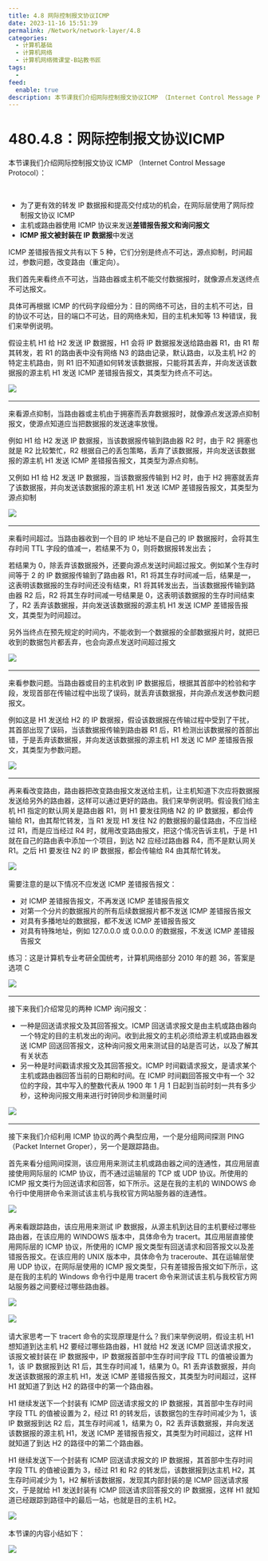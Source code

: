 ```yaml
---
title: 4.8 网际控制报文协议ICMP
date: 2023-11-16 15:51:39
permalink: /Network/network-layer/4.8
categories:
  - 计算机基础
  - 计算机网络
  - 计算机网络微课堂-B站教书匠
tags:
  - 
feed:
  enable: true
description: 本节课我们介绍网际控制报文协议ICMP （Internet Control Message Protocol）
---
```



# 480.4.8：网际控制报文协议ICMP

本节课我们介绍网际控制报文协议 ICMP （Internet Control Message Protocol）：
<!-- more -->

‍

* 为了更有效的转发 IP 数据报和提高交付成功的机会，在网际层使用了网际控制报文协议 ICMP
* 主机或路由器使用 ICMP 协议来发送**差错报告报文和询问报文**
* **ICMP 报文被封装在 IP 数据报**中发送

ICMP 差错报告报文共有以下 5 种，它们分别是终点不可达，源点抑制，时间超过，参数问题，改变路由（重定向）。

我们首先来看终点不可达，当路由器或主机不能交付数据报时，就像源点发送终点不可达报文。

具体可再根据 ICMP 的代码字段细分为：目的网络不可达，目的主机不可达，目的协议不可达，目的端口不可达，目的网络未知，目的主机未知等 13 种错误，我们来举例说明。

假设主机 H1 给 H2 发送 IP 数据报，H1 会将 IP 数据报发送给路由器 R1，由 R1 帮其转发，若 R1 的路由表中没有网络 N3 的路由记录，默认路由，以及主机 H2 的特定主机路由，则 R1 旧不知道如何转发该数据报，只能将其丢弃，并向发送该数据报的源主机 H1 发送 ICMP 差错报告报文，其类型为终点不可达。

​![](https://image.peterjxl.com/blog/image-20211218213908-451999e.png)​

---

来看源点抑制，当路由器或主机由于拥塞而丢弃数据报时，就像源点发送源点抑制报文，使源点知道应当把数据报的发送速率放慢。

例如 H1 给 H2 发送 IP 数据报，当该数据报传输到路由器 R2 时，由于 R2 拥塞也就是 R2 比较繁忙，R2 根据自己的丢包策略，丢弃了该数据报，并向发送该数据报的源主机 H1 发送 ICMP 差错报告报文，其类型为源点抑制。

又例如 H1 给 H2 发送 IP 数据报，当该数据报传输到 H2 时，由于 H2 拥塞就丢弃了该数据报，并向发送该数据报的源主机 H1 发送 ICMP 差错报告报文，其类型为源点抑制

​![](https://image.peterjxl.com/blog/image-20211218214026-3141412.png)​

---

来看时间超过。当路由器收到一个目的 IP 地址不是自己的 IP 数据报时，会将其生存时间 TTL 字段的值减一，若结果不为 0，则将数据报转发出去；

若结果为 0，除丢弃该数据报外，还要向源点发送时间超过报文。例如某个生存时间等于 2 的 IP 数据报传输到了路由器 R1，R1 将其生存时间减一后，结果是一，这表明该数据报的生存时间还没有结束，R1 将其转发出去，当该数据报传输到路由器 R2 后，R2 将其生存时间减一号结果是 0，这表明该数据报的生存时间结束了，R2 丢弃该数据报，并向发送该数据报的源主机 H1 发送 ICMP 差错报告报文，其类型为时间超过。

另外当终点在预先规定的时间内，不能收到一个数据报的全部数据报片时，就把已收到的数据包片都丢弃，也会向源点发送时间超过报文

​![](https://image.peterjxl.com/blog/image-20211218214158-lf39m0i.png)​

---

来看参数问题。当路由器或目的主机收到 IP 数据报后，根据其首部中的检验和字段，发现首部在传输过程中出现了误码，就丢弃该数据报，并向源点发送参数问题报文。

例如这是 H1 发送给 H2 的 IP 数据报，假设该数据报在传输过程中受到了干扰，其首部出现了误码，当该数据报传输到路由器 R1 后，R1 检测出该数据报的首部出错，于是丢弃该数据报，并向发送该数据报的源主机 H1 发送 IC MP 差错报告报文，其类型为参数问题。

​![](https://image.peterjxl.com/blog/image-20211218214350-or0t0e1.png)​

---

再来看改变路由，路由器把改变路由报文发送给主机，让主机知道下次应将数据报发送给另外的路由器，这样可以通过更好的路由。我们来举例说明。假设我们给主机 H1 指定的默认网关是路由器 R1，则 H1 要发往网络 N2 的 IP 数据报，都会传输给 R1，由其帮忙转发，当 R1 发现 H1 发往 N2 的数据报的最佳路由，不应当经过 R1，而是应当经过 R4 时，就用改变路由报文，把这个情况告诉主机，于是 H1 就在自己的路由表中添加一个项目，到达 N2 应经过路由器 R4，而不是默认网关 R1。之后 H1 要发往 N2 的 IP 数据报，都会传输给 R4 由其帮忙转发。

​![](https://image.peterjxl.com/blog/image-20211218214528-hjxsoq2.png)​

需要注意的是以下情况不应发送 ICMP 差错报告报文：

* 对 ICMP 差错报告报文，不再发送 ICMP 差错报告报文
* 对第一个分片的数据报片的所有后续数据报片都不发送 ICMP 差错报告报文
* 对具有多播地址的数据报，都不发送 ICMP 差错报告报文
* 对具有特殊地址，例如 127.0.0.0 或 0.0.0.0 的数据报，不发送 ICMP 差错报告报文

练习：这是计算机专业考研全国统考，计算机网络部分 2010 年的题 36，答案是选项 C

​![](https://image.peterjxl.com/blog/image-20211218214643-6w2kjlc.png)​

---

接下来我们介绍常见的两种 ICMP 询问报文：

* 一种是回送请求报文及其回答报文。ICMP 回送请求报文是由主机或路由器向一个特定的目的主机发出的询问。收到此报文的主机必须给源主机或路由器发送 ICMP 回送回答报文，这种询问报文用来测试目的站是否可达，以及了解其有关状态
* 另一种是时间戳请求报文及其回答报文。ICMP 时间戳请求报文，是请求某个主机或路由器回答当前的日期和时间。在 ICMP 时间戳回答报文中有一个 32 位的字段，其中写入的整数代表从 1900 年 1 月 1 日起到当前时刻一共有多少秒，这种询问报文用来进行时钟同步和测量时间

​![](https://image.peterjxl.com/blog/image-20211218214755-okkyh3z.png)​

---

接下来我们介绍利用 ICMP 协议的两个典型应用，一个是分组网间探测 PING（Packet Internet Groper），另一个是跟踪路由。

首先来看分组网间探测，该应用用来测试主机或路由器之间的连通性，其应用层直接使用网际层的 ICMP 协议，而不通过运输层的 TCP 或 UDP 协议。所使用的 ICMP 报文类行为回送请求和回答，如下所示。这是在我的主机的 WINDOWS 命令行中使用拼命令来测试该主机与我校官方网站服务器的连通性。

​![](https://image.peterjxl.com/blog/image-20211218214917-1sascae.png)​

再来看跟踪路由，该应用用来测试 IP 数据报，从源主机到达目的主机要经过哪些路由器，在该应用的 WINDOWS 版本中，具体命令为 tracert。其应用层直接使用网际层的 ICMP 协议，所使用的 ICMP 报文类型有回送请求和回答报文以及差错报告报文。在该应用的 UNIX 版本中，具体命令为 traceroute、其在运输层使用 UDP 协议，在网际层使用的 ICMP 报文类型，只有差错报告报文如下所示，这是在我的主机的 Windows 命令行中是用 tracert 命令来测试该主机与我校官方网站服务器之间要经过哪些路由器。

​![](https://image.peterjxl.com/blog/image-20211218215055-5fgrpxy.png)​

​![](https://image.peterjxl.com/blog/image-20211218215104-ikvttnq.png)​

请大家思考一下 tracert 命令的实现原理是什么？我们来举例说明，假设主机 H1 想知道到达主机 H2 要经过哪些路由器，H1 就给 H2 发送 ICMP 回送请求报文，该报文被封装在 IP 数据报中，IP 数据报首部中生存时间字段 TTL 的值被设置为1，该 IP 数据报到达 R1 后，其生存时间减 1，结果为 0。R1 丢弃该数据报，并向发送该数据报的源主机 H1，发送 ICMP 差错报告报文，其类型为时间超过，这样 H1 就知道了到达 H2 的路径中的第一个路由器。

H1 继续发送下一个封装有 ICMP 回送请求报文的 IP 数据报，其首部中生存时间字段 TTL 的值被设置为 2，经过 R1 的转发后，该数据包的生存时间减少为 1，该 IP 数据报到达 R2 后，其生存时间减 1，结果为 0，R2 丢弃该数据报，并向发送该数据报的源主机 H1，发送 ICMP 差错报告报文，其类型为时间超过，这样 H1 就知道了到达 H2 的路径中的第二个路由器。

H1 继续发送下一个封装有 ICMP 回送请求报文的 IP 数据报，其首部中生存时间字段 TTL 的值被设置为 3，经过 R1 和 R2 的转发后，该数据报到达主机 H2，其生存时间减少为 1，H2 解析该数据报，发现其内部封装的是 ICMP 回送请求报文，于是就给 H1 发送封装有 ICMP 回送请求回答报文的 IP 数据报，这样 H1 就知道已经跟踪到路径中的最后一站，也就是目的主机 H2。

​![](https://image.peterjxl.com/blog/image-20211218215337-uv54qh7.png)​

本节课的内容小结如下：

​![](https://image.peterjxl.com/blog/image-20211218215405-6axuk7o.png)​

‍

‍
